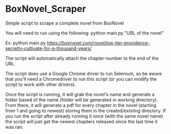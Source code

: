 # BoxNovel_Scraper
Simple script to scrape a complete novel from BoxNovel

You will need to run using the following: python main.py "URL of the novel"

Ex. python main.py https://boxnovel.com/novel/top-tier-providence-secretly-cultivate-for-a-thousand-years/

The script will automatically attach the chapter-number to the end of the URL. 

The script does use a Google Chrome driver to run Selenium, so be aware that you'll need a Chromedriver to run this script 
(or you can modify the script to work with other drivers).

Once the script is running, it will grab the novel's name and generate a folder based of the name (folder will be generated in working directory).
From there, it will generate a pdf for every chapter in the novel (starting from 1 and going to newest) storing them in the created/existing directory. If you run the script after already running it once (with the same novel name) the script will just get the newest chapters released since the last time it was ran. 
